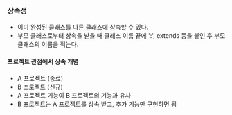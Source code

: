 ### 상속성
- 이미 완성된 클래스를 다른 클래스에 상속할 수 있다.
- 부모 클래스로부터 상속을 받을 때 클래스 이름 끝에 ':', extends 등을 붙인 후 부모 클래스의 이름을 적는다.
#### 프로젝트 관점에서 상속 개념
- A 프로젝트 (종료)
- B 프로젝트 (신규)
- A 프로젝트 기능이 B 프로젝트의 기능과 유사
- B 프로젝트는 A 프로젝트를 상속 받고, 추가 기능만 구현하면 됨
